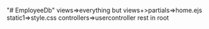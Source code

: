"# EmployeeDb" 
views=>everything but views+>partials=>home.ejs
static1=>style.css
controllers=>usercontroller
rest in root
